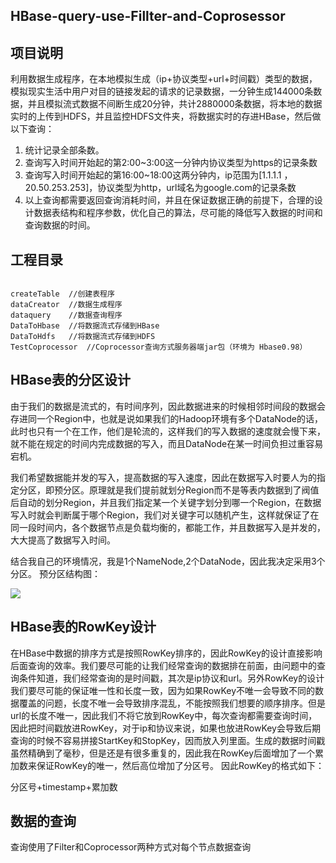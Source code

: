 ## HBase-query-use-Fillter-and-Coprosessor

项目说明
---

利用数据生成程序，在本地模拟生成（ip+协议类型+url+时间戳）类型的数据，模拟现实生活中用户对目的链接发起的请求的记录数据，一分钟生成144000条数据，并且模拟流式数据不间断生成20分钟，共计2880000条数据，将本地的数据实时的上传到HDFS，并且监控HDFS文件夹，将数据实时的存进HBase，然后做以下查询：
1. 统计记录全部条数。
2. 查询写入时间开始起的第2:00~3:00这一分钟内协议类型为https的记录条数
3. 查询写入时间开始起的第16:00~18:00这两分钟内，ip范围为[1.1.1.1 ，20.50.253.253]，协议类型为http，url域名为google.com的记录条数
4. 以上查询都需要返回查询消耗时间，并且在保证数据正确的前提下，合理的设计数据表结构和程序参数，优化自己的算法，尽可能的降低写入数据的时间和查询数据的时间。

工程目录
---
~~~

createTable  //创建表程序
dataCreator  //数据生成程序
dataquery    //数据查询程序
DataToHbase  //将数据流式存储到HBase
DataToHdfs   //将数据流式存储到HDFS
TestCoprocessor  //Coprocessor查询方式服务器端jar包（环境为 Hbase0.98）

~~~


HBase表的分区设计
---
由于我们的数据是流式的，有时间序列，因此数据进来的时候相邻时间段的数据会存进同一个Region中，也就是说如果我们的Hadoop环境有多个DataNode的话，此时也只有一个在工作，他们是轮流的，这样我们的写入数据的速度就会慢下来，就不能在规定的时间内完成数据的写入，而且DataNode在某一时间负担过重容易宕机。

我们希望数据能并发的写入，提高数据的写入速度，因此在数据写入时要人为的指定分区，即预分区。原理就是我们提前就划分Region而不是等表内数据到了阀值后自动的划分Region，并且我们指定某一个关键字划分到哪一个Region，在数据写入时就会判断属于哪个Region，我们对关键字可以随机产生，这样就保证了在同一段时间内，各个数据节点是负载均衡的，都能工作，并且数据写入是并发的，大大提高了数据写入时间。

结合我自己的环境情况，我是1个NameNode,2个DataNode，因此我决定采用3个分区。
预分区结构图：

![](http://7xt4et.com2.z0.glb.clouddn.com/HBase-query-use-Fillter-and-Coprosessor1.png)

HBase表的RowKey设计
---

在HBase中数据的排序方式是按照RowKey排序的，因此RowKey的设计直接影响后面查询的效率。我们要尽可能的让我们经常查询的数据排在前面，由问题中的查询条件知道，我们经常查询的是时间戳，其次是ip协议和url。另外RowKey的设计我们要尽可能的保证唯一性和长度一致，因为如果RowKey不唯一会导致不同的数据覆盖的问题，长度不唯一会导致排序混乱，不能按照我们想要的顺序排序。但是url的长度不唯一，因此我们不将它放到RowKey中，每次查询都需要查询时间，因此把时间戳放进RowKey，对于ip和协议来说，如果也放进RowKey会导致后期查询的时候不容易拼接StartKey和StopKey，因而放入列里面。生成的数据时间戳虽然精确到了毫秒，但是还是有很多重复的，因此我在RowKey后面增加了一个累加数来保证RowKey的唯一，然后高位增加了分区号。
因此RowKey的格式如下：

分区号+timestamp+累加数

数据的查询
---

查询使用了Filter和Coprocessor两种方式对每个节点数据查询


